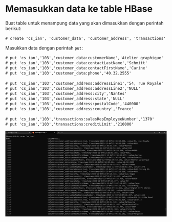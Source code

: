 # Memasukkan data ke table HBase

Buat table untuk menampung data yang akan dimasukkan dengan perintah berikut:

```
# create 'cs_ian', 'customer_data', 'customer_address', 'transactions'
```

Masukkan data dengan perintah `put`:
```
# put 'cs_ian','103','customer_data:customerName','Atelier graphique'
# put 'cs_ian','103','customer_data:contactLastName','Schmitt'
# put 'cs_ian','103','customer_data:contactFirstName','Carine'
# put 'cs_ian','103','customer_data:phone','40.32.2555'

# put 'cs_ian','103','customer_address:addressLine1','54, rue Royale'
# put 'cs_ian','103','customer_address:addressLine2','NULL'
# put 'cs_ian','103','customer_address:city','Nantes'
# put 'cs_ian','103','customer_address:state','NULL'
# put 'cs_ian','103','customer_address:postalCode','440000'
# put 'cs_ian','103','customer_address:country','France'
 
# put 'cs_ian','103','transactions:salesRepEmployeeNumber','1370'
# put 'cs_ian','103','transactions:creditLimit','210000'
```

![Alt text](image-21.png)